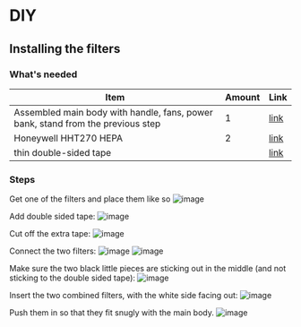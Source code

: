 # DIY

## Installing the filters

### What's needed

| Item | Amount | Link |
| - | - | - |
| Assembled main body with handle, fans, power bank, stand from the previous step | 1 | [link](./installing-stand.md) |
| Honeywell HHT270 HEPA| 2 | [link](https://www.amazon.com/gp/product/B00KQGTORS/ref=ppx_yo_dt_b_search_asin_title?ie=UTF8&psc=1) |
| thin double-sided tape|  | [link](https://www.amazon.com/Adhesive-Transparent-Scrapbook-Woodworker-Clothing/dp/B09796HRLR/ref=sr_1_11_sspa?dib=eyJ2IjoiMSJ9.ChRJ-DzuZ44Nub3Wnawv7xipe5AWc5Fs_ifR8EM2JRSAlMgyAnDpRA4HMtXnGFgdaLWS5rexf_2Xggrp2AZTPmFS2wkt9jy8gQi6I4-LhdrhCyR3xnc8jucDv6xlbXgwwTdnuI-yevwHc-ArrRRdLCx-WpNOm9hfcBxyziIDam5zcdGGIBCIMdaU7os1egdYQ_MAraH46PXvXhK6OZTPGg0Pxgiz79AahdcsJ9R5nhVZVfLkgWtS94jWJEMT5n7I22Ts351B-RlQA0iFhtb6rTh1FQEbtAO3WCrSekGN83U.3IdmkyZmjZ_AwizVU5xmHhffJ6IjU2S6j4IACtbWQ4Y&dib_tag=se&keywords=thin+double+sided+tape&qid=1729480508&sr=8-11-spons&sp_csd=d2lkZ2V0TmFtZT1zcF9tdGY&psc=1) |

### Steps

Get one of the filters and place them like so
![image](https://breathesafe.s3.us-east-2.amazonaws.com/images/laminair/images/IMG_0460.jpeg)

Add double sided tape:
![image](https://breathesafe.s3.us-east-2.amazonaws.com/images/laminair/images/IMG_0462.jpeg)

Cut off the extra tape:
![image](https://breathesafe.s3.us-east-2.amazonaws.com/images/laminair/images/IMG_0463.jpeg)

Connect the two filters:
![image](https://breathesafe.s3.us-east-2.amazonaws.com/images/laminair/images/IMG_0464.jpeg)
![image](https://breathesafe.s3.us-east-2.amazonaws.com/images/laminair/images/IMG_0465.jpeg)

Make sure the two black little pieces are sticking out in the middle (and not sticking to the double sided tape):
![image](https://breathesafe.s3.us-east-2.amazonaws.com/images/laminair/images/IMG_0466.jpeg)

Insert the two combined filters, with the white side facing out:
![image](https://breathesafe.s3.us-east-2.amazonaws.com/images/laminair/images/IMG_0467.jpeg)

Push them in so that they fit snugly with the main body.
![image](https://breathesafe-llc.myshopify.com/cdn/shop/files/F7F347BD-2015-495D-94B2-4AA1C5B36874_1_105_c.jpg?v=1728439005&width=1426)
